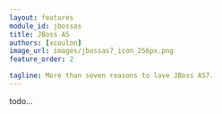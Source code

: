 ```yaml
---
layout: features
module_id: jbossas
title: JBoss AS
authors: [xcoulon]
image_url: images/jbossas7_icon_256px.png
feature_order: 2

tagline: More than seven reasons to love JBoss AS7.
---
```

todo...
